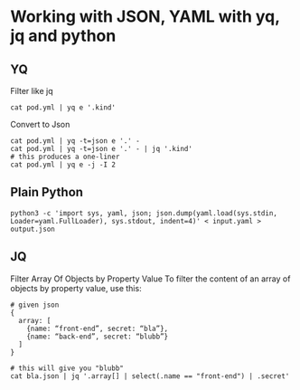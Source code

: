 # Working with JSON, YAML with yq, jq and python

## YQ

Filter like jq

`cat pod.yml | yq e '.kind'`

Convert to Json

```
cat pod.yml | yq -t=json e '.' -
cat pod.yml | yq -t=json e '.' - | jq '.kind'
# this produces a one-liner
cat pod.yml | yq e -j -I 2
```

## Plain Python

`python3 -c 'import sys, yaml, json; json.dump(yaml.load(sys.stdin, Loader=yaml.FullLoader), sys.stdout, indent=4)' < input.yaml > output.json`

## JQ

Filter Array Of Objects by Property Value
To filter the content of an array of objects by property value, use this:

```
# given json
{
  array: [
	{name: “front-end”, secret: “bla”},
	{name: “back-end”, secret: “blubb”}
  ]
}

# this will give you "blubb"
cat bla.json | jq '.array[] | select(.name == "front-end") | .secret'
```

